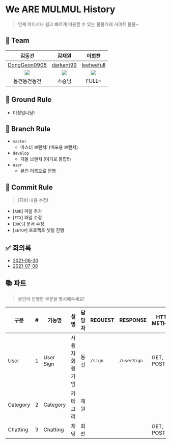 # We ARE MULMUL History

> 언제 어디서나 쉽고 빠르게 이용할 수 있는 물물거래 사이트 물물~

## 🦹‍ Team

|                          김동건                           |                          김재원                           |                          이희찬                           |
| :-------------------------------------------------------: | :-------------------------------------------------------: | :-------------------------------------------------------: |
|      [DongGeon0908](https://github.com/DongGeon0908)      |         [darkant99](https://github.com/darkant99)         |        [leeheefull](https://github.com/leeheefull)        |
| ![](https://avatars.githubusercontent.com/u/50691225?v=4) | ![](https://avatars.githubusercontent.com/u/35737046?v=4) | ![](https://avatars.githubusercontent.com/u/58816862?v=4) |
|                       동건동건동건                        |                          스승님                           |                           FULL~                           |

## 📝 Ground Rule

- 미정입니당!

## 👥 Branch Rule

- `master`
  + 마스터 브랜치! (배포용 브랜치)
- `develop`
  + 개발 브랜치 (여기로 통합!!)
- `user`
  + 본인 이름으로 진행


## 🏁 Commit Rule
> [FIX] 내용 수정!

- [`ADD`] 파일 추가
- [`FIX`] 파일 수정
- [`DOCS`] 문서 수정
- [`SETUP`] 프로젝트 셋팅 진행

## ✅ 회의록

- [2021-06-30](https://github.com/WEAREMULMUL/MULMUL-HISTORY/blob/master/MeetLog/2021-06-30.md)
- [2021-07-08](https://github.com/WEAREMULMUL/MULMUL-HISTORY/blob/master/MeetLog/2021-07-08.md)

## 📚 파트
> 본인이 진행한 부분을 명시해주세요!

|구분|#|기능명|설명|담당자|REQUEST|RESPONSE|HTTP METHOD|현황|
|---|---|---|---|---|---|---|---|---|
| User | 1 | User Sign | 사용자 회원가입 | 동건 | `/sign` | `/userSign` |GET, POST| 65% |
| Category | 2 | Category | 카테고리 | 재원 | |  |  | 90% |
| Chatting | 3 | Chatting | 채팅 | 희찬 |  |  | GET, POST | 0% |
